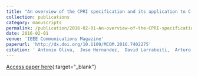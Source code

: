 ```yaml
---
title: "An overview of the CPRI specification and its application to C-RAN-based LTE scenarios"
collection: publications
category: manuscripts
permalink: /publication/2016-02-01-An-overview-of-the-CPRI-specification-and-its-application-to-C-RAN-based-LTE-scenarios
date: 2016-02-01
venue: 'IEEE Communications Magazine'
paperurl: 'http://dx.doi.org/10.1109/MCOM.2016.7402275'
citation: ' Antonio Oliva,  Jose Hernandez,  David Larrabeiti,  Arturo Azcorra, &quot;An overview of the CPRI specification and its application to C-RAN-based LTE scenarios.&quot; IEEE Communications Magazine, 2016.'
---
```

[Access paper here](http://dx.doi.org/10.1109/MCOM.2016.7402275){:target="_blank"}
